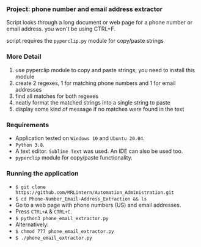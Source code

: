 
### Project: phone number and email address extractor

Script looks through a long document or web page for a phone number or email address.
you won't be using CTRL+F.

script requires the `pyperclip.py` module for copy/paste strings

### More Detail

  1. use pyperclip module to copy and paste strings; you need to install this module
  2. create 2 regexes, 1 for matching phone numbers and 1 for email addresses
  3. find all matches for both regexes
  4. neatly format the matched strings into a single string to paste
  5. display some kind of message if no matches were found in the text

### Requirements

  * Application tested on `Windows 10` and `Ubuntu 20.04`.
  * `Python 3.8`.
  * A text editor. `Sublime Text` was used. An IDE can also be used too.
  * `pyperclip` module for copy/paste functionality.

### Running the application

  * `$ git clone https://github.com/MRLintern/Automation_Administration.git`
  * `$ cd Phone-Number_Email-Address_Extraction && ls`
  * Go to a web page with phone numbers (US) and email addresses.
  * Press `CTRL+A` & `CTRL+C`.
  * `$ python3 phone_email_extractor.py`
  * Alternatively:
  * `$ chmod 777 phone_email_extractor.py`
  * `$ ./phone_email_extractor.py`

